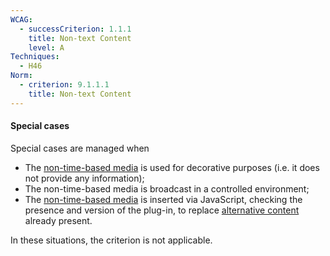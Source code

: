 ```yaml
---
WCAG:
  - successCriterion: 1.1.1
    title: Non-text Content
    level: A
Techniques:
  - H46
Norm:
  - criterion: 9.1.1.1
    title: Non-text Content
---
```


#### Special cases

Special cases are managed when

- The [non-time-based media](#media-non-temporal) is used for decorative purposes (i.e. it does not provide any information);
- The non-time-based media is broadcast in a controlled environment;
- The [non-time-based media](#media-non-temporal) is inserted via JavaScript, checking the presence and version of the plug-in, to replace [alternative content](#alternative-content) already present.

In these situations, the criterion is not applicable.
